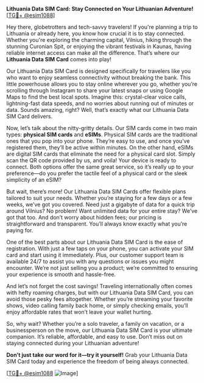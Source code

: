 **Lithuania Data SIM Card: Stay Connected on Your Lithuanian Adventure!** [[TG💪+ @esim1088](https://t.me/s/esim1088)]

Hey there, globetrotters and tech-savvy travelers! If you're planning a trip to Lithuania or already here, you know how crucial it is to stay connected. Whether you're exploring the charming capital, Vilnius, hiking through the stunning Curonian Spit, or enjoying the vibrant festivals in Kaunas, having reliable internet access can make all the difference. That’s where our **Lithuania Data SIM Card** comes into play!

Our Lithuania Data SIM Card is designed specifically for travelers like you who want to enjoy seamless connectivity without breaking the bank. This little powerhouse allows you to stay online wherever you go, whether you’re scrolling through Instagram to share your latest snaps or using Google Maps to find the best local spots. Imagine this: crystal-clear voice calls, lightning-fast data speeds, and no worries about running out of minutes or data. Sounds amazing, right? Well, that’s exactly what our Lithuania Data SIM Card delivers.

Now, let’s talk about the nitty-gritty details. Our SIM cards come in two main types: **physical SIM cards** and **eSIMs**. Physical SIM cards are the traditional ones that you pop into your phone. They’re easy to use, and once you’ve registered them, they’ll be active within minutes. On the other hand, eSIMs are digital SIM cards that eliminate the need for a physical card slot. Simply scan the QR code provided by us, and voila! Your device is ready to connect. Both options offer the same great service, so it’s really up to your preference—do you prefer the tactile feel of a physical card or the sleek simplicity of an eSIM?

But wait, there’s more! Our Lithuania Data SIM Cards offer flexible plans tailored to suit your needs. Whether you’re staying for a few days or a few weeks, we’ve got you covered. Need just a gigabyte of data for a quick trip around Vilnius? No problem! Want unlimited data for your entire stay? We’ve got that too. And don’t worry about hidden fees; our pricing is straightforward and transparent. You’ll always know exactly what you’re paying for.

One of the best parts about our Lithuania Data SIM Card is the ease of registration. With just a few taps on your phone, you can activate your SIM card and start using it immediately. Plus, our customer support team is available 24/7 to assist you with any questions or issues you might encounter. We’re not just selling you a product; we’re committed to ensuring your experience is smooth and hassle-free.

And let’s not forget the cost savings! Traveling internationally often comes with hefty roaming charges, but with our Lithuania Data SIM Card, you can avoid those pesky fees altogether. Whether you’re streaming your favorite shows, video calling family back home, or simply checking emails, you’ll enjoy affordable rates that won’t leave your wallet hurting.

So, why wait? Whether you’re a solo traveler, a family on vacation, or a businessperson on the move, our Lithuania Data SIM Card is your ultimate companion. It’s reliable, affordable, and easy to use. Don’t miss out on staying connected during your Lithuanian adventure!

**Don’t just take our word for it—try it yourself!** Grab your Lithuania Data SIM Card today and experience the freedom of being always connected. 

[[TG💪+ @esim1088](https://t.me/s/esim1088) ![Image](https://i.postimg.cc/Y0z9fWf4/image.png)]